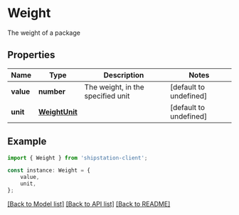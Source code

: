# Weight

The weight of a package

## Properties

Name | Type | Description | Notes
------------ | ------------- | ------------- | -------------
**value** | **number** | The weight, in the specified unit | [default to undefined]
**unit** | [**WeightUnit**](WeightUnit.md) |  | [default to undefined]

## Example

```typescript
import { Weight } from 'shipstation-client';

const instance: Weight = {
    value,
    unit,
};
```

[[Back to Model list]](../README.md#documentation-for-models) [[Back to API list]](../README.md#documentation-for-api-endpoints) [[Back to README]](../README.md)
